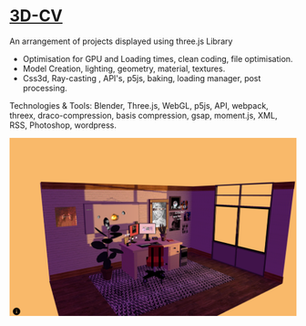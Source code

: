 # [3D-CV](https://samuel-morgan-tyghe.github.io/3d-Desk-CV/dist/index.html)

An arrangement of projects displayed using three.js Library

* Optimisation for GPU and Loading times, clean coding, file optimisation.
* Model Creation, lighting, geometry, material, textures.
* Css3d, Ray-casting , API's, p5js, baking, loading manager, post processing.


Technologies & Tools: Blender, Three.js, WebGL, p5js, API, webpack, threex, draco-compression, basis compression, gsap, moment.js, XML, RSS, Photoshop, wordpress.

![screenshot](Screenshot.png "Screenshot")
